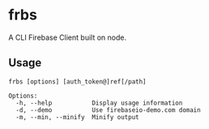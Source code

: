 # frbs

A CLI Firebase Client built on node.

## Usage

```
frbs [options] [auth_token@]ref[/path]

Options:
  -h, --help           Display usage information     
  -d, --demo           Use firebaseio-demo.com domain
  -m, --min, --minify  Minify output                 
```